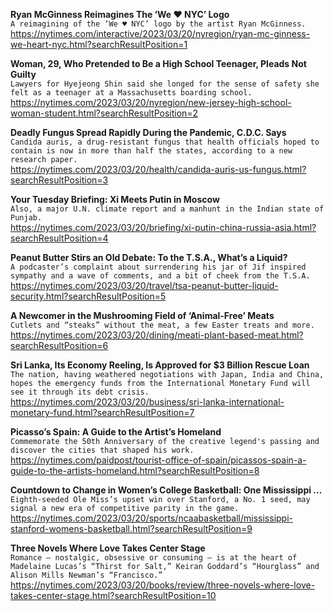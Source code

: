 **Ryan McGinness Reimagines The ‘We ❤️ NYC’ Logo**\
`A reimagining of the ‘We ♥️ NYC’ logo by the artist Ryan McGinness.`\
https://nytimes.com/interactive/2023/03/20/nyregion/ryan-mc-ginness-we-heart-nyc.html?searchResultPosition=1

**Woman, 29, Who Pretended to Be a High School Teenager, Pleads Not Guilty**\
`Lawyers for Hyejeong Shin said she longed for the sense of safety she felt as a teenager at a Massachusetts boarding school.`\
https://nytimes.com/2023/03/20/nyregion/new-jersey-high-school-woman-student.html?searchResultPosition=2

**Deadly Fungus Spread Rapidly During the Pandemic, C.D.C. Says**\
`Candida auris, a drug-resistant fungus that health officials hoped to contain is now in more than half the states, according to a new research paper.`\
https://nytimes.com/2023/03/20/health/candida-auris-us-fungus.html?searchResultPosition=3

**Your Tuesday Briefing: Xi Meets Putin in Moscow**\
`Also, a major U.N. climate report and a manhunt in the Indian state of Punjab.`\
https://nytimes.com/2023/03/20/briefing/xi-putin-china-russia-asia.html?searchResultPosition=4

**Peanut Butter Stirs an Old Debate: To the T.S.A., What’s a Liquid?**\
`A podcaster’s complaint about surrendering his jar of Jif inspired sympathy and a wave of comments, and a bit of cheek from the T.S.A.`\
https://nytimes.com/2023/03/20/travel/tsa-peanut-butter-liquid-security.html?searchResultPosition=5

**A Newcomer in the Mushrooming Field of ‘Animal-Free’ Meats**\
`Cutlets and “steaks” without the meat, a few Easter treats and more.`\
https://nytimes.com/2023/03/20/dining/meati-plant-based-meat.html?searchResultPosition=6

**Sri Lanka, Its Economy Reeling, Is Approved for $3 Billion Rescue Loan**\
`The nation, having weathered negotiations with Japan, India and China, hopes the emergency funds from the International Monetary Fund will see it through its debt crisis.`\
https://nytimes.com/2023/03/20/business/sri-lanka-international-monetary-fund.html?searchResultPosition=7

**Picasso’s Spain: A Guide to the Artist’s Homeland**\
`Commemorate the 50th Anniversary of the creative legend's passing and discover the cities that shaped his work.`\
https://nytimes.com/paidpost/tourist-office-of-spain/picassos-spain-a-guide-to-the-artists-homeland.html?searchResultPosition=8

**Countdown to Change in Women’s College Basketball: One Mississippi …**\
`Eighth-seeded Ole Miss’s upset win over Stanford, a No. 1 seed, may signal a new era of competitive parity in the game.`\
https://nytimes.com/2023/03/20/sports/ncaabasketball/mississippi-stanford-womens-basketball.html?searchResultPosition=9

**Three Novels Where Love Takes Center Stage**\
`Romance — nostalgic, obsessive or consuming — is at the heart of Madelaine Lucas’s “Thirst for Salt,” Keiran Goddard’s “Hourglass” and Alison Mills Newman’s “Francisco.”`\
https://nytimes.com/2023/03/20/books/review/three-novels-where-love-takes-center-stage.html?searchResultPosition=10

